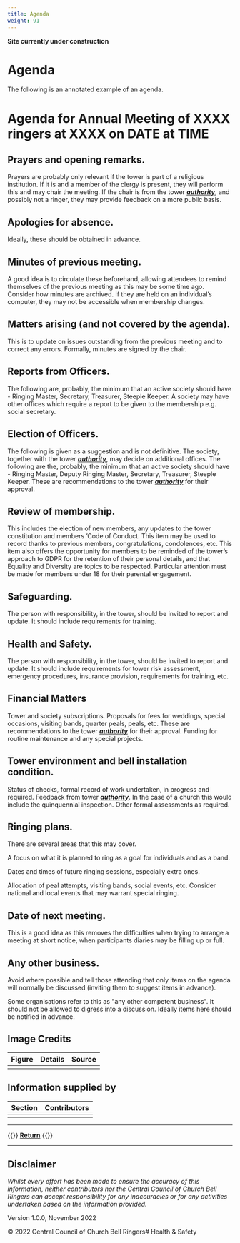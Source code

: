 ```yaml
---
title: Agenda
weight: 91
---
```


**Site currently under construction**

# Agenda

The following is an annotated example of an agenda. 

# Agenda for Annual Meeting of XXXX ringers at XXXX on DATE at TIME   

## Prayers and opening remarks.  

Prayers are probably only relevant if the tower is part of a religious institution. If it is and a member of the clergy is present, they will perform this and may chair the meeting. If the chair is from the tower ***[authority](../170-glossary/#authority)***, and possibly not a ringer, they may provide feedback on a more public basis. 

## Apologies for absence.  

Ideally, these should be obtained in advance. 

## Minutes of previous meeting.  

A good idea is to circulate these beforehand, allowing attendees to remind themselves of the previous meeting as this may be some time ago. Consider how minutes are archived. If they are held on an individual’s computer, they may not be accessible when membership changes. 

## Matters arising (and not covered by the agenda). 

This is to update on issues outstanding from the previous meeting and to correct any errors. Formally, minutes are signed by the chair. 

## Reports from Officers.  

The following are, probably, the minimum that an active society should have - Ringing Master, Secretary, Treasurer, Steeple Keeper. A society may have other offices which require a report to be given to the membership e.g. social secretary. 

## Election of Officers.  

The following is given as a suggestion and is not definitive. The society, together with the tower ***[authority](../170-glossary/#authority)***, may decide on additional offices. The following are the, probably, the minimum that an active society should have - Ringing Master, Deputy Ringing Master, Secretary, Treasurer, Steeple Keeper. These are recommendations to the tower ***[authority](../170-glossary/#authority)*** for their approval. 

## Review of membership.  

This includes the election of new members, any updates to the tower constitution and members ’Code of Conduct. This item may be used to record thanks to previous members, congratulations, condolences, etc. This item also offers the opportunity for members to be reminded of the tower’s approach to GDPR for the retention of their personal details, and that Equality and Diversity are topics to be respected. Particular attention must be made for members under 18 for their parental engagement. 

## Safeguarding.  

The person with responsibility, in the tower, should be invited to report and update. It should include requirements for training. 

## Health and Safety.  

The person with responsibility, in the tower, should be invited to report and update. It should include requirements for tower risk assessment, emergency procedures, insurance provision, requirements for training, etc.  

## Financial Matters 

Tower and society subscriptions. Proposals for fees for weddings, special occasions, visiting bands, quarter peals, peals, etc. These are recommendations to the tower ***[authority](../170-glossary/#authority)*** for their approval. Funding for routine maintenance and any special projects. 

## Tower environment and bell installation condition. 

Status of checks, formal record of work undertaken, in progress and required. Feedback from tower ***[authority](../170-glossary/#authority)***. In the case of a church this would include the quinquennial inspection. Other formal assessments as required. 

## Ringing plans.  

There are several areas that this may cover.  

A focus on what it is planned to ring as a goal for individuals and as a band.  

Dates and times of future ringing sessions, especially extra ones.  

Allocation of peal attempts, visiting bands, social events, etc. Consider national and local events that may warrant special ringing. 

## Date of next meeting.  

This is a good idea as this removes the difficulties when trying to arrange a meeting at short notice, when participants diaries may be filling up or full. 

## Any other business.  

Avoid where possible and tell those attending that only items on the agenda will normally be discussed (inviting them to suggest items in advance). 

Some organisations refer to this as "any other competent business". It should not be allowed to digress into a discussion. Ideally items here should be notified in advance.

## Image Credits

| Figure | Details | Source |
| :---: | --- | --- |
|  |  |

## Information supplied by 

| Section | Contributors |
| :---: | --- |
| |  |

----

{{<hint info>}}
**[Return](../090-buildingateam/)**
{{</hint>}}

----

## Disclaimer
 
*Whilst every effort has been made to ensure the accuracy of this information, neither contributors nor the Central Council of Church Bell Ringers can accept responsibility for any inaccuracies or for any activities undertaken based on the information provided.*

Version 1.0.0, November 2022

© 2022 Central Council of Church Bell Ringers# Health & Safety 

